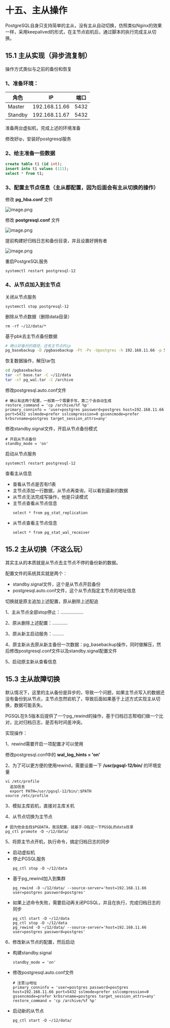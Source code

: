 # 十五、主从操作

PostgreSQL自身只支持简单的主从，没有主从自动切换，仿照类似Nginx的效果一样，采用keepalived的形式，在主节点宕机后，通过脚本的执行完成主从切换。

## 15.1 主从实现（异步流复制）

操作方式类似与之前的备份和恢复

### 1、准备环境：

| 角色    | IP            | 端口 |
| ------- | ------------- | ---- |
| Master  | 192.168.11.66 | 5432 |
| Standby | 192.168.11.67 | 5432 |

准备两台虚拟机，完成上述的环境准备

修改好ip，安装好postgresql服务

### 2、给主准备一些数据

```sql
create table t1 (id int);
insert into t1 values (111);
select * from t1;
```

### 3、配置主节点信息（主从都配置，因为后面会有主从切换的操作）

修改 **pg_hba.conf** 文件

![image.png](https://fynotefile.oss-cn-zhangjiakou.aliyuncs.com/fynote/fyfile/2746/1668770654044/8cef483420ca4233ae1043a4a343362f.png)

修改 **postgresql.conf** 文件

![image.png](https://fynotefile.oss-cn-zhangjiakou.aliyuncs.com/fynote/fyfile/2746/1668770654044/f0cd76ca47cf4fc1926655cc1bd53023.png)

提前构建好归档日志和备份目录，并且设置好拥有者

![image.png](https://fynotefile.oss-cn-zhangjiakou.aliyuncs.com/fynote/fyfile/2746/1668770654044/99c3abbb9c98413ea16c2a80b5ed2928.png)

重启PostgreSQL服务

```
systemctl restart postgresql-12
```

### 4、从节点加入到主节点

关闭从节点服务

```
systemctl stop postgresql-12
```

删除从节点数据（删除data目录）

```
rm -rf ~/12/data/*
```

基于pbk去主节点备份数据

```sh
# 确认好备份的路径，还有主节点的ip
pg_basebackup -D /pgbasebackup -Ft -Pv -Upostgres -h 192.168.11.66 -p 5432 -R
```

恢复数据操作，解压tar包

```bash
cd /pgbasebackuo
tar -xf base.tar -C ~/12/data
tar -xf pg_wal.tar -C /archive
```

修改postgresql.auto.conf文件

```
# 确认有这两个配置，一般第一个需要手写，第二个会自动生成
restore_command = 'cp /archive/%f %p'
primary_conninfo = 'user=postgres password=postgres host=192.168.11.66 port=5432 sslmode=prefer sslcompression=0 gssencmode=prefer krbsrvname=postgres target_session_attrs=any'
```

修改standby.signal文件，开启从节点备份模式

```
# 开启从节点备份
standby_mode = 'on'
```

启动从节点服务

```
systemctl restart postgresql-12
```

查看主从信息

* 查看从节点是否有t1表
* 主节点添加一行数据，从节点再查询，可以看到最新的数据
* 从节点无法完成写操作，他是只读模式
* 主节点查看从节点信息
  ```
  select * from pg_stat_replication
  ```
* 从节点查看主节点信息
  ```
  select * from pg_stat_wal_receiver
  ```

## 15.2 主从切换（不这么玩）

其实主从的本质就是从节点去主节点不停的备份新的数据。

配置文件的系统其实就是两个：

* standby.signal文件，这个是从节点开启备份
* postgresql.auto.conf文件，这个从节点指定主节点的地址信息

切换就是原主追加上述配置，原从删除上述配追

1、主从节点全部stop停止：………………

2、原从删除上述配置：…………

3、原从新主启动服务：………

4、原主新从去原从新主备份一次数据：pg_basebackup操作，同时做解压，然后修改postgresql.conf文件以及standby.signal配置文件

5、启动原主新从查看信息

## 15.3 主从故障切换

默认情况下，这里的主从备份是异步的，导致一个问题，如果主节点写入的数据还没有备份到从节点，主节点忽然宕机了，导致后面如果基于上述方式实现主从切换，数据可能丢失。

PGSQL在9.5版本后提供了一个pg_rewind的操作，基于归档日志帮咱们做一个比对，比对归档日志，是否有时间差冲突。

实现操作：

1、rewind需要开启一项配置才可以使用

修改postgresql.conf中的 **wal_log_hints = 'on'**

2、为了可以更方便的使用rewind，需要设置一下 **/usr/pgsql-12/bin/** 的环境变量

```
vi /etc/profile
  追加信息
  export PATH=/usr/pgsql-12/bin/:$PATH
source /etc/profile
```

3、模拟主库宕机，直接对主库关机

4、从节点切换为主节点

```
# 因为他会去找$PGDATA，我没配置，就基于-D指定一下PGSQL的data目录
pg_ctl promote -D ~/12/data/
```

5、将原主节点开机，执行命令，搞定归档日志的同步

* 启动虚拟机
* 停止PGSQL服务
  ```
  pg_ctl stop -D ~/12/data
  ```
* 基于pg_rewind加入到集群
  ```
  pg_rewind -D ~/12/data/ --source-server='host=192.168.11.66 user=postgres password=postgres'
  ```
* 如果上述命令失败，需要启动再关闭PGSQL，并且在执行，完成归档日志的同步
  ```
  pg_ctl start -D ~/12/data
  pg_ctl stop -D ~/12/data
  pg_rewind -D ~/12/data/ --source-server='host=192.168.11.66 user=postgres password=postgres'
  ```

6、修改新从节点的配置，然后启动

* 构建standby.signal
  ```
  standby_mode = 'on'
  ```
* 修改postgresql.auto.conf文件
  ```
  # 注意ip地址
  primary_conninfo = 'user=postgres password=postgres host=192.168.11.66 port=5432 sslmode=prefer sslcompression=0 gssencmode=prefer krbsrvname=postgres target_session_attrs=any'
  restore_command = 'cp /archive/%f %p'
  ```
* 启动新的从节点
  ```
  pg_ctl start -D ~/12/data/
  ```
